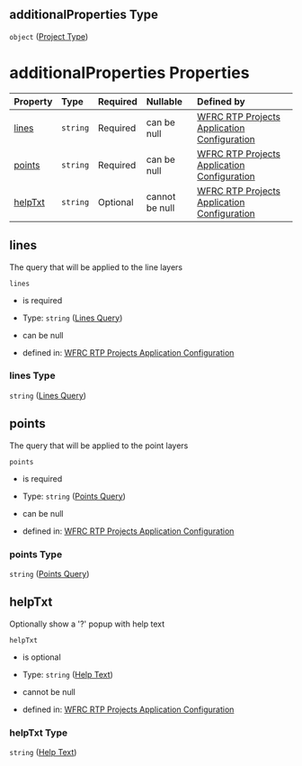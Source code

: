 ## additionalProperties Type

`object` ([Project Type](config-definitions-project-type.md))

# additionalProperties Properties

| Property            | Type     | Required | Nullable       | Defined by                                                                                                                                                                                                      |
| :------------------ | :------- | :------- | :------------- | :-------------------------------------------------------------------------------------------------------------------------------------------------------------------------------------------------------------- |
| [lines](#lines)     | `string` | Required | can be null    | [WFRC RTP Projects Application Configuration](config-definitions-project-type-properties-lines-query.md "https://wfrc.org/rtp-2023-adopted-map/config.schema.json#/definitions/projectType/properties/lines")   |
| [points](#points)   | `string` | Required | can be null    | [WFRC RTP Projects Application Configuration](config-definitions-project-type-properties-points-query.md "https://wfrc.org/rtp-2023-adopted-map/config.schema.json#/definitions/projectType/properties/points") |
| [helpTxt](#helptxt) | `string` | Optional | cannot be null | [WFRC RTP Projects Application Configuration](config-definitions-project-type-properties-help-text.md "https://wfrc.org/rtp-2023-adopted-map/config.schema.json#/definitions/projectType/properties/helpTxt")   |

## lines

The query that will be applied to the line layers

`lines`

* is required

* Type: `string` ([Lines Query](config-definitions-project-type-properties-lines-query.md))

* can be null

* defined in: [WFRC RTP Projects Application Configuration](config-definitions-project-type-properties-lines-query.md "https://wfrc.org/rtp-2023-adopted-map/config.schema.json#/definitions/projectType/properties/lines")

### lines Type

`string` ([Lines Query](config-definitions-project-type-properties-lines-query.md))

## points

The query that will be applied to the point layers

`points`

* is required

* Type: `string` ([Points Query](config-definitions-project-type-properties-points-query.md))

* can be null

* defined in: [WFRC RTP Projects Application Configuration](config-definitions-project-type-properties-points-query.md "https://wfrc.org/rtp-2023-adopted-map/config.schema.json#/definitions/projectType/properties/points")

### points Type

`string` ([Points Query](config-definitions-project-type-properties-points-query.md))

## helpTxt

Optionally show a '?' popup with help text

`helpTxt`

* is optional

* Type: `string` ([Help Text](config-definitions-project-type-properties-help-text.md))

* cannot be null

* defined in: [WFRC RTP Projects Application Configuration](config-definitions-project-type-properties-help-text.md "https://wfrc.org/rtp-2023-adopted-map/config.schema.json#/definitions/projectType/properties/helpTxt")

### helpTxt Type

`string` ([Help Text](config-definitions-project-type-properties-help-text.md))
